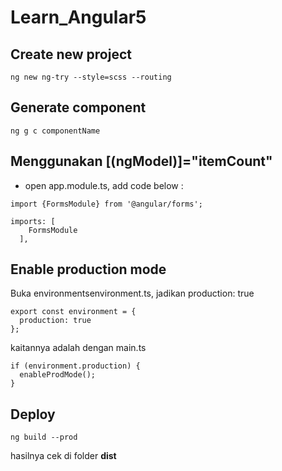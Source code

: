 # Learn_Angular5
## Create new project
```
ng new ng-try --style=scss --routing
```
## Generate component
```
ng g c componentName
```
## Menggunakan [(ngModel)]="itemCount"
- open app.module.ts, add code below :
```
import {FormsModule} from '@angular/forms';
```
```
imports: [
    FormsModule
  ],
```
## Enable production mode
Buka environmentsenvironment.ts, jadikan production: true
```
export const environment = {
  production: true
};
```
kaitannya adalah dengan main.ts
```
if (environment.production) {
  enableProdMode();
}
```
## Deploy
```
ng build --prod
```
hasilnya cek di folder <b>dist</b>
